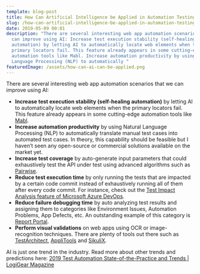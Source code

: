 ```yaml
---
template: blog-post
title: How Can Artificial Intelligence be Applied in Automation Testing of Web Apps?
slug: /how-can-artificial-intelligence-be-applied-in-automation-testing-of-web-apps/
date: 2019-05-09 00:01
description: "There are several interesting web app automation scenarios that we
  can improve using AI: Increase test execution stability (self-healing
  automation) by letting AI to automatically locate web elements when the
  primary locators fail. This feature already appears in some cutting-edge
  automation tools like Mabl. Increase automation productivity by using Natural
  Language Processing (NLP) to automatically "
featuredImage: /assets/how-can-ai-can-be-applied.png
---
```

There are several interesting web app automation scenarios that we can improve using AI:

* **Increase test execution stability (self-healing automation)** by letting AI to automatically locate web elements when the primary locators fail. This feature already appears in some cutting-edge automation tools like [Mabl](http://mabl.com/).
* **Increase automation productivity** by using Natural Language Processing (NLP) to automatically translate manual test cases into automated test cases. In theory, this capability should be feasible but I haven’t seen any open-source or commercial solutions available on the market yet.
* **Increase test coverage** by auto-generate input parameters that could exhaustively test the API under test using advanced algorithms such as [Pairwise](https://www.logigear.com/magazine/API-testing/pairwise-api-testing-ci-cd-friendly-model-based-automation/).
* **Reduce test execution time** by only running the tests that are impacted by a certain code commit instead of exhaustively running all of them after every code commit. For instance, check out the [Test Impact Analysis feature of Microsoft Azure DevOps](https://docs.microsoft.com/en-us/azure/devops/pipelines/test/test-impact-analysis?view=azure-devops).
* **Reduce failure debugging time** by auto analyzing test results and assigning them to categories like Environment Issues, Automation Problems, App Defects, etc. An outstanding example of this category is [Report Portal](http://reportportal.io/).
* **Perform visual validations** on web apps using OCR or image-recognition techniques. There are plenty of tools out there such as [TestArchitect](http://testarchitect.com/), [AppliTools](http://applitools.com/) and [SikuliX](http://sikulix.com/).

AI is just one trend in the industry. Read more about other trends and predictions here: [2019 Test Automation State-of-the-Practice and Trends | LogiGear Magazine](https://www.logigear.com/magazine/test-automation/2019-test-automation-state-of-the-practice-and-trends/)